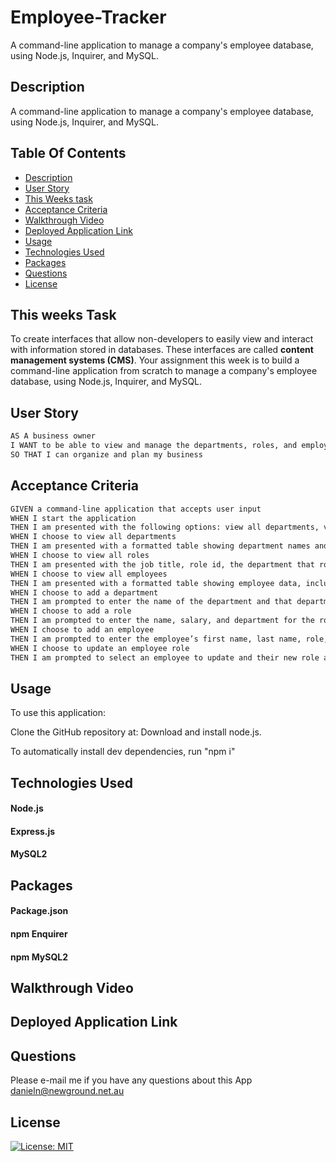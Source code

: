 # Employee-Tracker
 A command-line application to manage a company's employee database, using Node.js, Inquirer, and MySQL.
## Description
 A command-line application to manage a company's employee database, using Node.js, Inquirer, and MySQL.


 ## Table Of Contents
  * [Description](#description)
  * [User Story](#user-story)
  * [This Weeks task](#this-weeks-task)
  * [Acceptance Criteria](#acceptance-criteria )
  * [Walkthrough Video](#walkthrough-video)
  * [Deployed Application Link](#deployed-application-link)
  * [Usage](#usage)
  * [Technologies Used](#technologies-used)
  * [Packages](#packages)
  * [Questions](#questions)
  * [License](#license)
  

## This weeks Task

To create interfaces that allow non-developers to easily view and interact with information stored in databases. These interfaces are called **content management systems (CMS)**. Your assignment this week is to build a command-line application from scratch to manage a company's employee database, using Node.js, Inquirer, and MySQL.


## User Story

```md
AS A business owner
I WANT to be able to view and manage the departments, roles, and employees in my company
SO THAT I can organize and plan my business
```

## Acceptance Criteria

```md
GIVEN a command-line application that accepts user input
WHEN I start the application
THEN I am presented with the following options: view all departments, view all roles, view all employees, add a department, add a role, add an employee, and update an employee role
WHEN I choose to view all departments
THEN I am presented with a formatted table showing department names and department ids
WHEN I choose to view all roles
THEN I am presented with the job title, role id, the department that role belongs to, and the salary for that role
WHEN I choose to view all employees
THEN I am presented with a formatted table showing employee data, including employee ids, first names, last names, job titles, departments, salaries, and managers that the employees report to
WHEN I choose to add a department
THEN I am prompted to enter the name of the department and that department is added to the database
WHEN I choose to add a role
THEN I am prompted to enter the name, salary, and department for the role and that role is added to the database
WHEN I choose to add an employee
THEN I am prompted to enter the employee’s first name, last name, role, and manager, and that employee is added to the database
WHEN I choose to update an employee role
THEN I am prompted to select an employee to update and their new role and this information is updated in the database 
```
## Usage
To use this application:

Clone the GitHub repository at:
Download and install node.js.

To automatically install dev dependencies, run "npm i" 

## Technologies Used

#### Node.js
#### Express.js
#### MySQL2


## Packages

#### Package.json
#### npm Enquirer
#### npm MySQL2



## Walkthrough Video



## Deployed Application Link


## Questions
  Please e-mail me if you have any questions about this App
  danieln@newground.net.au 

## License

[![License: MIT](https://img.shields.io/badge/License-MIT-yellow.svg)](https://opensource.org/licenses/MIT)
